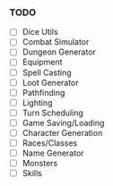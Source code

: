 ### TODO

- [ ] Dice Utils
- [ ] Combat Simulator
- [ ] Dungeon Generator
- [ ] Equipment
- [ ] Spell Casting
- [ ] Loot Generator
- [ ] Pathfinding
- [ ] Lighting
- [ ] Turn Scheduling
- [ ] Game Saving/Loading
- [ ] Character Generation
- [ ] Races/Classes
- [ ] Name Generator
- [ ] Monsters
- [ ] Skills